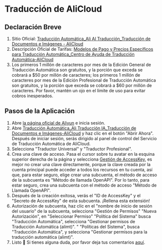 # Traducción de AliCloud

## Declaración Breve

1. Sitio Oficial: [Traducción Automática_Ali AI Traducción_Traducción de Documentos e Imágenes - AliCloud](https://www.aliyun.com/product/ai/alimt)
2. Descripción Oficial de Tarifas: [Modelos de Pago y Precios Específicos para Traducción Automática_Centro de Ayuda de Traducción Automática-AliCloud](https://help.aliyun.com/document_detail/197134.html)
3. Los primeros 1 millón de caracteres por mes de la Edición General de Traducción Automática son gratuitos, y la porción que exceda se cobrará a $50 por millón de caracteres; los primeros 1 millón de caracteres por mes de la Edición Profesional de Traducción Automática son gratuitos, y la porción que exceda se cobrará a $60 por millón de caracteres. Por favor, mantén un ojo en el límite de uso para evitar cobros inesperados.

## Pasos de la Aplicación

1. Abre [la página oficial de Aliyun](https://www.aliyun.com/) e inicia sesión.
2. Abre [Traducción Automática_Ali Traducción IA_Traducción de Documentos e Imágenes-AliCloud](https://www.aliyun.com/product/ai/alimt) y haz clic en el botón "Abrir Ahora". Después de iniciar sesión, serás dirigido al panel de control del Servicio de Traducción Automática de AliCloud.
3. Selecciona "Traductor Universal" y "Traductor Profesional".
4. Crea una clave de acceso. Pasa el cursor sobre tu avatar en la esquina superior derecha de la página y selecciona [Gestión de AccessKey](https://ram.console.aliyun.com/manage/ak), es mejor no crear una clave directamente, porque la clave creada por la cuenta principal puede acceder a todos los recursos en tu cuenta, así que, para estar seguro, elige crear una subcuenta, el método de acceso de la subcuenta es "Método de llamada OpenAPI". Por lo tanto, para estar seguro, crea una subcuenta con el método de acceso "Método de Llamada OpenAPI".
5. Después de la creación exitosa, verás el "ID de AccessKey" y el "Secreto de AccessKey" de esta subcuenta. ¡Rellena esta extensión!
6. Autorización de subcuenta, haz clic en el "nombre de inicio de sesión del usuario" de la subcuenta, selecciona "Gestión de Permisos" "Nueva Autorización", en "Seleccionar Permiso" "Política del Sistema" busca "Traducción Automática", selecciona "Gestionar permisos de Traducción Automática (alimt)". " "Políticas del Sistema", busca "Traducción Automática", y selecciona "Gestionar permisos para la traducción automática (alimt)".
7. Listo 🎉 Si tienes alguna duda, por favor deja tus comentarios [aquí](https://github.com/immersive-translate/immersive-translate/issues/137).

